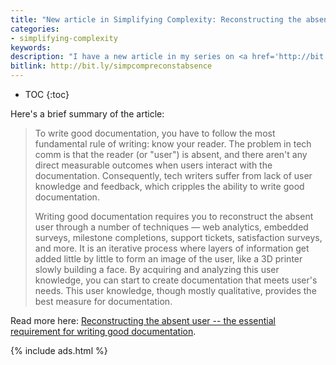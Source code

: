 ```yaml
---
title: "New article in Simplifying Complexity: Reconstructing the absent user"
categories:
- simplifying-complexity
keywords:
description: "I have a new article in my series on <a href='http://bit.ly/reconstructabsentuser'>Simplifying Complexity</a>. This article talks about why reconstructing the absent users is essential to creating good documentation."
bitlink: http://bit.ly/simpcompreconstabsence
---
```


* TOC
{:toc}

Here's a brief summary of the article:

> To write good documentation, you have to follow the most fundamental rule of writing: know your reader. The problem in tech comm is that the reader (or "user") is absent, and there aren't any direct measurable outcomes when users interact with the documentation. Consequently, tech writers suffer from lack of user knowledge and feedback, which cripples the ability to write good documentation.
>
> Writing good documentation requires you to reconstruct the absent user through a number of techniques &mdash; web analytics, embedded surveys, milestone completions, support tickets, satisfaction surveys, and more. It is an iterative process where layers of information get added little by little to form an image of the user, like a 3D printer slowly building a face. By acquiring and analyzing this user knowledge, you can start to create documentation that meets user's needs. This user knowledge, though mostly qualitative, provides the best measure for documentation.

Read more here: [Reconstructing the absent user -- the essential requirement for writing good documentation](http://bit.ly/reconstructabsentuser).

{% include ads.html %}

